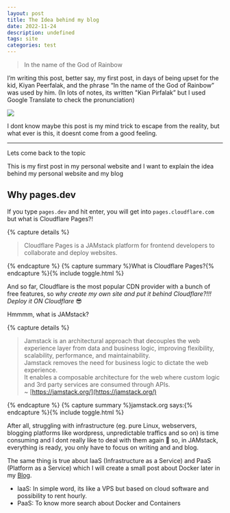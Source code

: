 ```yaml
---
layout: post
title: The Idea behind my blog
date: 2022-11-24
description: undefined
tags: site
categories: test
---
```


> In the name of the God of Rainbow


I’m writing this post, better say, my first post, in days of being upset for the kid, Kiyan Peerfalak, and the phrase “In the name of the God of Rainbow” was used by him. (In lots of notes, its written "Kian Pirfalak” but I used Google Translate to check the pronunciation)


![](https://lh3.googleusercontent.com/ehVQSG52op37Is4lqBxIeTrNK0GfLx-veuCyqsya9AOyE_CXFOU5V2S_OPqZ1fpucl18bDjiENpMt0iytgDH_QCjt65gbN4h-GMc9UvWrKzCGLBr-kBqEMGQzIS2bfM3Ud5LnSRJqw=w2400)


I dont know maybe this post is my mind trick to escape from the reality, but what ever is this, it doesnt come from a good feeling.


---


Lets come back to the topic


This is my first post in my personal website and I want to explain the idea behind my personal website and my blog


## Why pages.dev


If you type `pages.dev` and hit enter, you will get into `pages.cloudflare.com` but what is Cloudflare Pages?!


{% capture details %}


> Cloudflare Pages is a JAMstack platform for frontend developers to collaborate and deploy websites.


{% endcapture %}
{% capture summary %}What is Cloudflare Pages?{% endcapture %}{% include toggle.html %}


And so far, Cloudflare is the most popular CDN provider with a bunch of free features, so _why create my own site and put it behind Cloudflare?!!! Deploy it ON Cloudflare_ 😎


Hmmmm, what is JAMstack?


{% capture details %}


> Jamstack is an architectural approach that decouples the web experience layer from data and business logic, improving flexibility, scalability, performance, and maintainability.  
> Jamstack removes the need for business logic to dictate the web experience.  
> It enables a composable architecture for the web where custom logic and 3rd party services are consumed through APIs.  
> ~ [https://jamstack.org/](https://jamstack.org/)


{% endcapture %}
{% capture summary %}jamstack.org says:{% endcapture %}{% include toggle.html %}


After all, struggling with infrastructure (eg. pure Linux, webservers, blogging platforms like wordpress, unpredictable traffics and so on) is time consuming and I dont really like to deal with them again 😬 so, in JAMstack, everything is ready, you only have to focus on writing and and blog.


The same thing is true about IaaS (Infrastructure as a Service) and PaaS (Platform as a Service) which I will create a small post about Docker later in my [Blog](https://blog.alerezaa.ir).
- IaaS: In simple word, its like a VPS but based on cloud software and possibility to rent hourly.
- PaaS: To know more search about Docker and Containers


